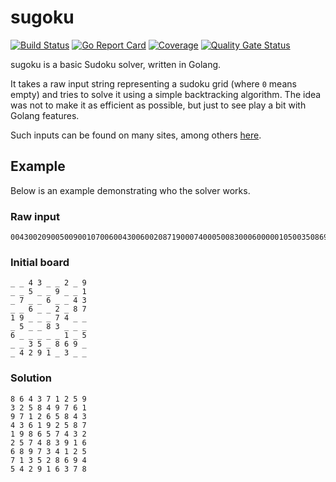# sugoku

[![Build Status](https://travis-ci.org/teemoo7/sugoku.svg?branch=master)](https://travis-ci.org/teemoo7/sugoku) [![Go Report Card](https://goreportcard.com/badge/github.com/teemoo7/sugoku)](https://goreportcard.com/report/github.com/teemoo7/sugoku) [![Coverage](https://sonarcloud.io/api/project_badges/measure?project=ch.teemoo%3Asugoku&metric=coverage)](https://sonarcloud.io/dashboard?id=ch.teemoo%3Asugoku) [![Quality Gate Status](https://sonarcloud.io/api/project_badges/measure?project=ch.teemoo%3Asugoku&metric=alert_status)](https://sonarcloud.io/dashboard?id=ch.teemoo%3Asugoku)

sugoku is a basic Sudoku solver, written in Golang.

It takes a raw input string representing a sudoku grid (where `0` means empty) and tries to solve it using a simple backtracking algorithm. The idea was not to make it as efficient as possible, but just to see play a bit with Golang features.

Such inputs can be found on many sites, among others [here](https://www.kaggle.com/bryanpark/sudoku).

## Example

Below is an example demonstrating who the solver works. 

### Raw input

    004300209005009001070060043006002087190007400050083000600000105003508690042910300

### Initial board

    _ _ 4 3 _ _ 2 _ 9
    _ _ 5 _ _ 9 _ _ 1
    _ 7 _ _ 6 _ _ 4 3
    _ _ 6 _ _ 2 _ 8 7
    1 9 _ _ _ 7 4 _ _
    _ 5 _ _ 8 3 _ _ _
    6 _ _ _ _ _ 1 _ 5
    _ _ 3 5 _ 8 6 9 _
    _ 4 2 9 1 _ 3 _ _


### Solution
    8 6 4 3 7 1 2 5 9
    3 2 5 8 4 9 7 6 1
    9 7 1 2 6 5 8 4 3
    4 3 6 1 9 2 5 8 7
    1 9 8 6 5 7 4 3 2
    2 5 7 4 8 3 9 1 6
    6 8 9 7 3 4 1 2 5
    7 1 3 5 2 8 6 9 4
    5 4 2 9 1 6 3 7 8
